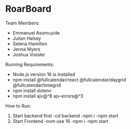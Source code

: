 # RoarBoard

Team Members:

- Emmanuel Asomuyide
- Julian Halsey
- Selena Hamilton
- Jenna Myers
- Joshua Vossler


Running Requirements:

- Node.js version 16 is installed 
- npm install @fullcalendar/react @fullcalendar/daygrid @fullcalendar/timegrid
- npm install dotenv
- npm install ajv@^8 ajv-errors@^3


How to Run:
1. Start backend first
     -cd backend
     -npm i
     -npm start
2. Start Frontend
     -nvm use 16
     -npm i
     -npm start
